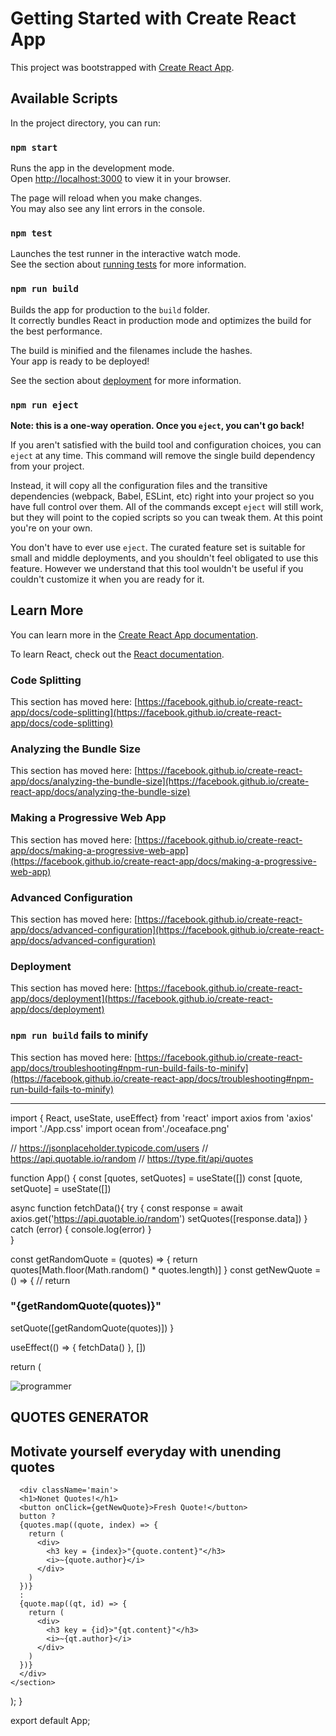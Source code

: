 # Getting Started with Create React App

This project was bootstrapped with [Create React App](https://github.com/facebook/create-react-app).

## Available Scripts

In the project directory, you can run:

### `npm start`

Runs the app in the development mode.\
Open [http://localhost:3000](http://localhost:3000) to view it in your browser.

The page will reload when you make changes.\
You may also see any lint errors in the console.

### `npm test`

Launches the test runner in the interactive watch mode.\
See the section about [running tests](https://facebook.github.io/create-react-app/docs/running-tests) for more information.

### `npm run build`

Builds the app for production to the `build` folder.\
It correctly bundles React in production mode and optimizes the build for the best performance.

The build is minified and the filenames include the hashes.\
Your app is ready to be deployed!

See the section about [deployment](https://facebook.github.io/create-react-app/docs/deployment) for more information.

### `npm run eject`

**Note: this is a one-way operation. Once you `eject`, you can't go back!**

If you aren't satisfied with the build tool and configuration choices, you can `eject` at any time. This command will remove the single build dependency from your project.

Instead, it will copy all the configuration files and the transitive dependencies (webpack, Babel, ESLint, etc) right into your project so you have full control over them. All of the commands except `eject` will still work, but they will point to the copied scripts so you can tweak them. At this point you're on your own.

You don't have to ever use `eject`. The curated feature set is suitable for small and middle deployments, and you shouldn't feel obligated to use this feature. However we understand that this tool wouldn't be useful if you couldn't customize it when you are ready for it.

## Learn More

You can learn more in the [Create React App documentation](https://facebook.github.io/create-react-app/docs/getting-started).

To learn React, check out the [React documentation](https://reactjs.org/).

### Code Splitting

This section has moved here: [https://facebook.github.io/create-react-app/docs/code-splitting](https://facebook.github.io/create-react-app/docs/code-splitting)

### Analyzing the Bundle Size

This section has moved here: [https://facebook.github.io/create-react-app/docs/analyzing-the-bundle-size](https://facebook.github.io/create-react-app/docs/analyzing-the-bundle-size)

### Making a Progressive Web App

This section has moved here: [https://facebook.github.io/create-react-app/docs/making-a-progressive-web-app](https://facebook.github.io/create-react-app/docs/making-a-progressive-web-app)

### Advanced Configuration

This section has moved here: [https://facebook.github.io/create-react-app/docs/advanced-configuration](https://facebook.github.io/create-react-app/docs/advanced-configuration)

### Deployment

This section has moved here: [https://facebook.github.io/create-react-app/docs/deployment](https://facebook.github.io/create-react-app/docs/deployment)

### `npm run build` fails to minify

This section has moved here: [https://facebook.github.io/create-react-app/docs/troubleshooting#npm-run-build-fails-to-minify](https://facebook.github.io/create-react-app/docs/troubleshooting#npm-run-build-fails-to-minify)

---

import { React, useState, useEffect} from 'react'
import axios from 'axios'
import './App.css'
import ocean from'./oceaface.png'

// https://jsonplaceholder.typicode.com/users
// https://api.quotable.io/random
// https://type.fit/api/quotes

function App() {
const [quotes, setQuotes] = useState([])
const [quote, setQuote] = useState([])

async function fetchData(){
try {
const response = await
axios.get('https://api.quotable.io/random')
setQuotes([response.data])
} catch (error) {
console.log(error)
}  
 }

const getRandomQuote = (quotes) => {
return quotes[Math.floor(Math.random() * quotes.length)]
}
const getNewQuote = () => {
// return <h3>"{getRandomQuote(quotes)}"</h3>
setQuote([getRandomQuote(quotes)])
}

useEffect(() => {
fetchData()
}, [])

return (
<section>
<div className='head'>
<img style = {{ marginTop: 10}} src={ocean} alt='programmer' width={60}/>
<div className='picandcontent'>
<h1><b>QUOTES GENERATOR</b></h1>
<h2>Motivate yourself everyday with unending quotes</h2>
</div>
</div>

      <div className='main'>
      <h1>Nonet Quotes!</h1>
      <button onClick={getNewQuote}>Fresh Quote!</button>
      button ?
      {quotes.map((quote, index) => {
        return (
          <div>
            <h3 key = {index}>"{quote.content}"</h3>
            <i>~{quote.author}</i>
          </div>
        )
      })}
      :
      {quote.map((qt, id) => {
        return (
          <div>
            <h3 key = {id}>"{qt.content}"</h3>
            <i>~{qt.author}</i>
          </div>
        )
      })}
      </div>
    </section>

);
}

export default App;
